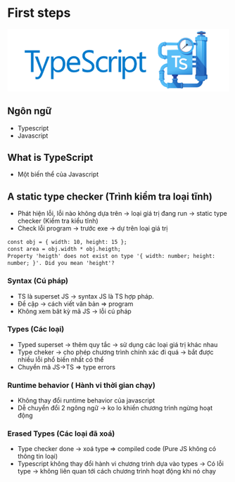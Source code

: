 # First steps
![TypeScript](https://github.com/LDK-VN/TypeScript/blob/master/resource/logo.png)
## Ngôn ngữ

* Typescript
* Javascript



## What is TypeScript

* Một biến thể của Javascript

## A static type checker (Trình kiểm tra loại tĩnh)

* Phát hiện lỗi, lỗi nào không dựa trên -> loại giá trị đang run -> static type checker (Kiểm tra kiểu tĩnh)
* Check lỗi program -> trước exe -> dự trên loại giá trị

```
const obj = { width: 10, height: 15 };
const area = obj.width * obj.heigth;
Property 'heigth' does not exist on type '{ width: number; height: number; }'. Did you mean 'height'?
```

### Syntax (Cú pháp)
* TS là superset JS -> syntax JS là TS hợp pháp.
* Đề cập -> cách viết văn bản => program
* Không xem bât kỳ mã JS -> lỗi cú pháp

### Types (Các loại)
* Typed superset -> thêm quy tắc -> sử dụng các loại giá trị khác nhau
* Type cheker -> cho phép chương trình chính xác đi quá -> bắt được nhiều lỗi phổ biến nhất có thể
* Chuyển mã JS->TS => type errors

### Runtime behavior ( Hành vi thời gian chạy)
* Không thay đổi runtime behavior của javascript
* Dễ chuyển đổi 2 ngông ngữ -> ko lo khiến chương trình ngừng hoạt động

### Erased Types (Các loại đã xoá)
* Type checker done -> xoá type => compiled code (Pure JS không có thông tin loại)
* Typescript không thay đổi hành vi chương trình dựa vào types -> Có lỗi type -> không liên quan tới cách chương trình hoạt động khi nó chạy


